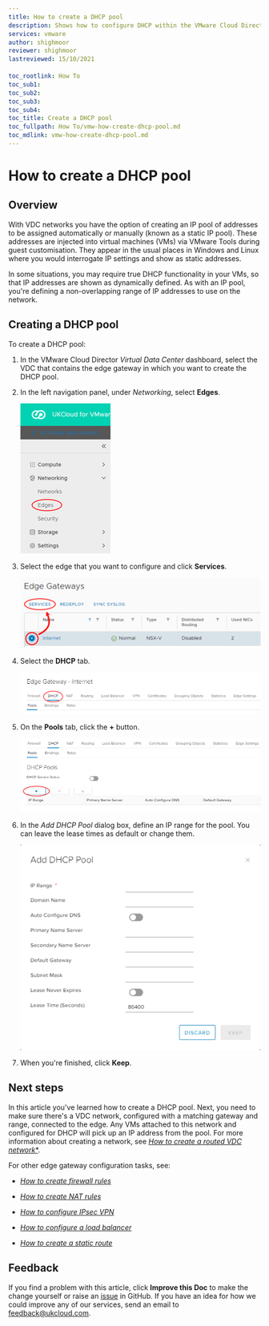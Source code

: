 ```yaml
---
title: How to create a DHCP pool
description: Shows how to configure DHCP within the VMware Cloud Director tenant portal
services: vmware
author: shighmoor
reviewer: shighmoor
lastreviewed: 15/10/2021

toc_rootlink: How To
toc_sub1:
toc_sub2:
toc_sub3:
toc_sub4:
toc_title: Create a DHCP pool
toc_fullpath: How To/vmw-how-create-dhcp-pool.md
toc_mdlink: vmw-how-create-dhcp-pool.md
---
```


# How to create a DHCP pool

## Overview

With VDC networks you have the option of creating an IP pool of addresses to be assigned automatically or manually (known as a static IP pool). These addresses are injected into virtual machines (VMs) via VMware Tools during guest customisation. They appear in the usual places in Windows and Linux where you would interrogate IP settings and show as static addresses.

In some situations, you may require true DHCP functionality in your VMs, so that IP addresses are shown as dynamically defined. As with an IP pool, you're defining a non-overlapping range of IP addresses to use on the network.

## Creating a DHCP pool

To create a DHCP pool:

1. In the VMware Cloud Director *Virtual Data Center* dashboard, select the VDC that contains the edge gateway in which you want to create the DHCP pool.

2. In the left navigation panel, under *Networking*, select **Edges**.

    ![Edges menu option in VMware Cloud Director](images/vmw-vcd10.1-mnu-edges.png)

3. Select the edge that you want to configure and click **Services**.

    ![Services button](images/vmw-vcd10.1-edge-btn-services.png)

4. Select the **DHCP** tab.

    ![DHCP tab](images/vmw-vcd10.1-edge-tab-dhcp.png)

5. On the **Pools** tab, click the **+** button.

    ![Add DHCP button](images/vmw-vcd10.1-edge-btn-add-dhcp.png)

6. In the *Add DHCP Pool* dialog box, define an IP range for the pool. You can leave the lease times as default or change them.

    ![Add DHCP Pool dialog box](images/vmw-vcd10.1-add-dhcp-pool.png)

7. When you're finished, click **Keep**.

## Next steps

In this article you've learned how to create a DHCP pool. Next, you need to make sure there's a VDC network, configured with a matching gateway and range, connected to the edge. Any VMs attached to this network and configured for DHCP will pick up an IP address from the pool. For more information about creating a network, see [*How to create a routed VDC network**](vmw-how-create-routed-network.md).

For other edge gateway configuration tasks, see:

- [*How to create firewall rules*](vmw-how-create-firewall-rules.md)

- [*How to create NAT rules*](vmw-how-create-nat-rules.md)

- [*How to configure IPsec VPN*](vmw-how-configure-ipsec-vpn.md)

- [*How to configure a load balancer*](vmw-how-configure-load-balancer.md)

- [*How to create a static route*](vmw-how-create-static-route.md)

## Feedback

If you find a problem with this article, click **Improve this Doc** to make the change yourself or raise an [issue](https://github.com/UKCloud/documentation/issues) in GitHub. If you have an idea for how we could improve any of our services, send an email to <feedback@ukcloud.com>.
